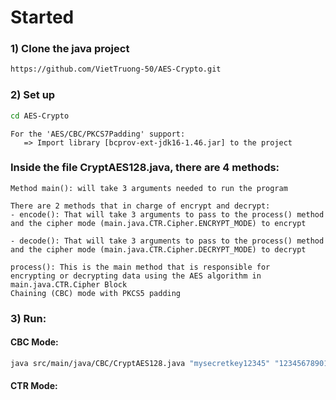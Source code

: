 # Started 

### 1) Clone the java project

```bash
https://github.com/VietTruong-50/AES-Crypto.git
```

### 2) Set up

```bash
cd AES-Crypto
```

```
For the 'AES/CBC/PKCS7Padding' support:
   => Import library [bcprov-ext-jdk16-1.46.jar] to the project
```

### Inside the file CryptAES128.java, there are 4 methods:

```Method main(): will take 3 arguments needed to run the program```

```
There are 2 methods that in charge of encrypt and decrypt:
- encode(): That will take 3 arguments to pass to the process() method
and the cipher mode (main.java.CTR.Cipher.ENCRYPT_MODE) to encrypt

- decode(): That will take 3 arguments to pass to the process() method
and the cipher mode (main.java.CTR.Cipher.DECRYPT_MODE) to decrypt
```

```
process(): This is the main method that is responsible for
encrypting or decrypting data using the AES algorithm in main.java.CTR.Cipher Block 
Chaining (CBC) mode with PKCS5 padding
```

### 3) Run:

#### CBC Mode:

```bash
java src/main/java/CBC/CryptAES128.java "mysecretkey12345" "1234567890123457" "Hello world!"
```

#### CTR Mode: